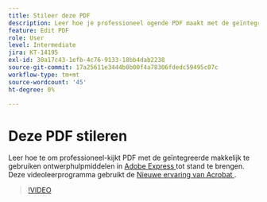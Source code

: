 ```yaml
---
title: Stileer deze PDF
description: Leer hoe je professioneel ogende PDF maakt met de geïntegreerde, gebruiksvriendelijke ontwerptools in Adobe Express
feature: Edit PDF
role: User
level: Intermediate
jira: KT-14195
exl-id: 30a17c43-1efb-4c76-9133-18bb4dab2238
source-git-commit: 17a25611e3444b0b00f4a78306fdedc59495c07c
workflow-type: tm+mt
source-wordcount: '45'
ht-degree: 0%

---
```


# Deze PDF stileren

Leer hoe te om professioneel-kijkt PDF met de geïntegreerde makkelijk te gebruiken ontwerphulpmiddelen in [ Adobe Express ](https://express.adobe.com) tot stand te brengen. Deze videoleerprogramma gebruikt de [ Nieuwe ervaring van Acrobat ](new-workspace.md).

>[!VIDEO](https://video.tv.adobe.com/v/3445547?enablevpops&quality=12&learn=on&hidetitle=true&captions=dut)
